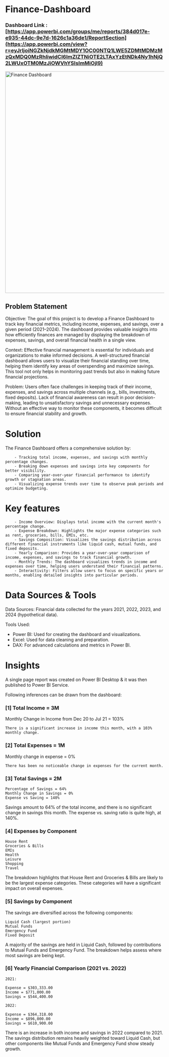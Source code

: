 # Finance-Dashboard

### Dashboard Link : [https://app.powerbi.com/groups/me/reports/384d017e-e935-44dc-9e7d-1626c1a36de1/ReportSection](https://app.powerbi.com/view?r=eyJrIjoiNGZkNjdkMGMtMDY1OC00NTQ1LWE5ZDMtMDMzMzQxMDQ0MzRhIiwidCI6ImZlZTNiOTE2LTAxYzEtNDk4Ny1hNjQ2LWUxOTM0MzJiOWVhYSIsImMiOjl9)

<img width="700" alt="Finance Dashboard" src="https://github.com/user-attachments/assets/0de62c7e-4c3d-4938-8da7-727c2885889f">



## Problem Statement

Objective: The goal of this project is to develop a Finance Dashboard to track key financial metrics, including income, expenses, and savings, over a given period (2021–2024). The dashboard provides valuable insights into how efficiently finances are managed by displaying the breakdown of expenses, savings, and overall financial health in a single view.

Context: Effective financial management is essential for individuals and organizations to make informed decisions. A well-structured financial dashboard allows users to visualize their financial standing over time, helping them identify key areas of overspending and maximize savings. This tool not only helps in monitoring past trends but also in making future financial projections.

Problem: Users often face challenges in keeping track of their income, expenses, and savings across multiple channels (e.g., bills, investments, fixed deposits). Lack of financial awareness can result in poor decision-making, leading to unsatisfactory savings and unnecessary expenses. Without an effective way to monitor these components, it becomes difficult to ensure financial stability and growth.

# Solution

The Finance Dashboard offers a comprehensive solution by:

        - Tracking total income, expenses, and savings with monthly percentage changes.
        - Breaking down expenses and savings into key components for better visibility.
        - Comparing year-over-year financial performance to identify growth or stagnation areas.
        - Visualizing expense trends over time to observe peak periods and optimize budgeting.

# Key features

        - Income Overview: Displays total income with the current month's percentage change.
        - Expense Breakdown: Highlights the major expense categories such as rent, groceries, bills, EMIs, etc.
        - Savings Composition: Visualizes the savings distribution across different financial instruments like liquid cash, mutual funds, and fixed deposits.
        - Yearly Comparison: Provides a year-over-year comparison of income, expenses, and savings to track financial growth.
        - Monthly Trends: The dashboard visualizes trends in income and expenses over time, helping users understand their financial patterns.
        - Interactivity: Filters allow users to focus on specific years or months, enabling detailed insights into particular periods.

# Data Sources & Tools

Data Sources: Financial data collected for the years 2021, 2022, 2023, and 2024 (hypothetical data).

Tools Used:
- Power BI: Used for creating the dashboard and visualizations.
- Excel: Used for data cleaning and preparation.
- DAX: For advanced calculations and metrics in Power BI.

# Insights

A single page report was created on Power BI Desktop & it was then published to Power BI Service.

Following inferences can be drawn from the dashboard:

### [1] Total Income = 3M

   Monthly Change in Income from Dec 20 to Jul 21 = 103%


    There is a significant increase in income this month, with a 103% monthly change.
           
### [2] Total Expenses = 1M

Monthly change in expense = 0%
  
    There has been no noticeable change in expenses for the current month. 
  
  ### [3] Total Savings = 2M 
  
    Percentage of Savings = 64%
    Monthly Change in Savings = 0%
    Expense vs Saving = 140%

Savings amount to 64% of the total income, and there is no significant change in savings this month. The expense vs. saving ratio is quite high, at 140%.

 ### [4] Expenses by Component
 
    House Rent
    Groceries & Bills
    EMIs
    Health
    Leisure
    Shopping
    Travel

The breakdown highlights that House Rent and Groceries & Bills are likely to be the largest expense categories. These categories will have a significant impact on overall expenses.

 ### [5] Savings by Component

The savings are diversified across the following components:

    Liquid Cash (largest portion)
    Mutual Funds
    Emergency Fund
    Fixed Deposit

A majority of the savings are held in Liquid Cash, followed by contributions to Mutual Funds and Emergency Fund. The breakdown helps assess where most savings are being kept.

 ### [6] Yearly Financial Comparison (2021 vs. 2022)

    2021:

    Expense = $303,333.00
    Income = $771,000.00
    Savings = $544,400.00

    2022:

    Expense = $364,318.00
    Income = $896,000.00
    Savings = $610,900.00

There is an increase in both income and savings in 2022 compared to 2021. The savings distribution remains heavily weighted toward Liquid Cash, but other components like Mutual Funds and Emergency Fund show steady growth.
